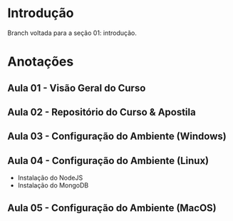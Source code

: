 # Introdução
Branch voltada para a seção 01: introdução.

# Anotações

## Aula 01 - Visão Geral do Curso

## Aula 02 - Repositório do Curso & Apostila

## Aula 03 - Configuração do Ambiente (Windows)

## Aula 04 - Configuração do Ambiente (Linux)

* Instalação do NodeJS
* Instalação do MongoDB

## Aula 05 - Configuração do Ambiente (MacOS)